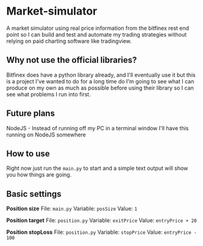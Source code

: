# Market-simulator
A market simulator using real price information from the bitfinex rest end point so I can build and test and automate my trading strategies without relying on paid charting software like tradingview.

## Why not use the official libraries?
Bitfinex does have a python library already, and I'll eventually use it but this is a project I've wanted to do for a long time do I'm going to see what I can produce on my own as much as possible before using their library so I can see what problems I run into first.

## Future plans
NodeJS - Instead of running off my PC in a terminal window I'll have this running on NodeJS somewhere



## How to use
Right now just run the `main.py` to start and a simple text output will show you how things are going.

## Basic settings 
**Position size**
File:     `main.py`
Variable: `posSize`
Value:    `1`

**Position target**
File:     `position.py`
Variable: `exitPrice`
Value:    `entryPrice + 20`

**Position stopLoss**
File:     `position.py`
Variable: `stopPrice`
Value:    `entryPrice - 100`
